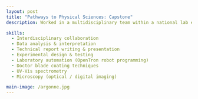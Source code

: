 ```yaml
---
layout: post
title: "Pathways to Physical Sciences: Capstone"
description: Worked in a multidisciplinary team within a national lab environment to investigate the effect of pH on peptide–heme binding using automated laboratory systems. Applied engineering principles and gained proficiency in microscopy, UV-Vis spectrometry, doctor blade coating, and OpenTron robot programming. Delivered a technical capstone report integrating experimental results with collaborative research insights. 

skills:
  - Interdisciplinary collaboration 
  - Data analysis & interpretation
  - Technical report writing & presentation
  - Experimental design & testing
  - Laboratory automation (OpenTron robot programming)
  - Doctor blade coating techniques
  - UV-Vis spectrometry
  - Microscopy (optical / digital imaging)

main-image: /argonne.jpg
---
```


